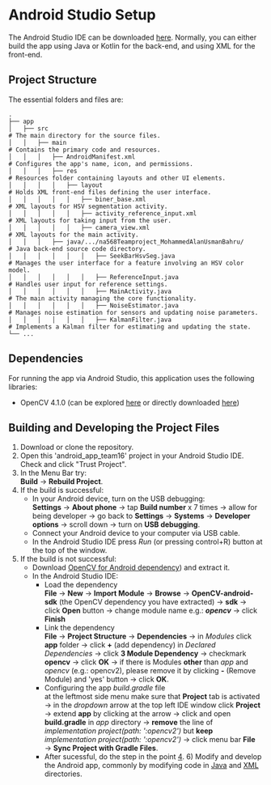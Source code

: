 # Android Studio Setup
The Android Studio IDE can be downloaded [here](https://developer.android.com/studio?gad_source=1&gclid=CjwKCAjw26KxBhBDEiwAu6KXt9xJpCalnDTE7JICAHzDQWsQN_PKbyNYdl6o0rNav8LPQDlxV7bteRoCXh4QAvD_BwE&gclsrc=aw.ds). Normally, you can either build the app using Java or Kotlin for the back-end, and using XML for the front-end.

## Project Structure
The essential folders and files are:

    .
    ├── app                                                               
    │   ├── src                                                            # The main directory for the source files.
    │   │   ├── main                                                       # Contains the primary code and resources.
    │   │   │   ├── AndroidManifest.xml                                    # Configures the app's name, icon, and permissions.
    │   │   │   ├── res                                                    # Resources folder containing layouts and other UI elements.
    │   │   │   │   ├── layout                                             # Holds XML front-end files defining the user interface.
    │   │   │   │   │   ├── biner_base.xml                                 # XML layouts for HSV segmentation activity.
    │   │   │   │   │   ├── activity_reference_input.xml                   # XML layouts for taking input from the user.
    │   │   │   │   │   ├── camera_view.xml                                # XML layouts for the main activity.
    │   │   │   ├── java/.../na568Teamproject_MohammedAlanUsmanBahru/      # Java back-end source code directory.
    │   │   │   │   │   │   ├── SeekBarHsvSeg.java                         # Manages the user interface for a feature involving an HSV color model.
    │   │   │   │   │   │   ├── ReferenceInput.java                        # Handles user input for reference settings.
    │   │   │   │   │   │   ├── MainActivity.java                          # The main activity managing the core functionality.
    │   │   │   │   │   │   ├── NoiseEstimator.java                        # Manages noise estimation for sensors and updating noise parameters.
    │   │   │   │   │   │   ├── KalmanFilter.java                          # Implements a Kalman filter for estimating and updating the state.
    └── ...

## Dependencies
For running the app via Android Studio, this application uses the following libraries:
* OpenCV 4.1.0 (can be explored [here](https://opencv.org/releases/page/4/) or directly downloaded [here](https://sourceforge.net/projects/opencvlibrary/files/4.1.0/opencv-4.1.0-android-sdk.zip/download))

## Building and Developing the Project Files
  1) Download or clone the repository.
  2) Open this 'android_app_team16' project in your Android Studio IDE. Check and click "Trust Project".
  3) In the Menu Bar try:\
       **Build** &rarr; **Rebuild Project**.
  4) If the build is successful:
      - In your Android device, turn on the USB debugging:\
            **Settings** &rarr; **About phone** &rarr; tap **Build number** x 7 times &rarr; allow for being developer &rarr; go back to **Settings** &rarr; **Systems** &rarr; **Developer options** &rarr; scroll down &rarr; turn on **USB debugging**.
      - Connect your Android device to your computer via USB cable.
      - In the Android Studio IDE press *Run* (or pressing control+R) button at the top of the window.
   5) If the build is not successful:
      - Download [OpenCV for Android dependency](https://sourceforge.net/projects/opencvlibrary/files/4.1.0/opencv-4.1.0-android-sdk.zip/download)) and extract it.
      - In the Android Studio IDE:
        - Load the dependency\
          **File** &rarr; **New** &rarr; **Import Module** &rarr; **Browse** &rarr; **OpenCV-android-sdk** (the OpenCV dependency you have extracted) &rarr; **sdk**  &rarr; click **Open** button &rarr; change module name e.g.: ***opencv*** &rarr; click **Finish**
        - Link the dependency\
          **File** &rarr; **Project Structure** &rarr; **Dependencies** &rarr; in *Modules* click **app** folder &rarr; click **+** (add dependency) in *Declared Dependencies* &rarr; click **3 Module Dependency** &rarr; checkmark **opencv** &rarr; click **OK**  &rarr; if there is Modules **other** than *app* and *opencv* (e.g.: opencv2), please remove it by clicking **-** (Remove Module) and 'yes' button &rarr; click **OK**.
        - Configuring the app *build.gradle* file\
          at the leftmost side menu make sure that **Project** tab is activated &rarr; in the *dropdown* arrow at the top left IDE window click **Project** &rarr; extend **app** by clicking at the arrow &rarr; click and open **build.gradle** in *app* directory &rarr; **remove** the line of *implementation project(path: ':opencv2')* but **keep** *implementation project(path: ':opencv2')* &rarr; click menu bar **File** &rarr; **Sync Project with Gradle Files**.
        - After sucessful, do the step in the point [4](https://github.com/zizien1019/NA568_Team16/blob/ac16694f9cce5ca201592b6c1486c34a0073577a/android_app_team16/README.md?plain=1#L33-L36).
    6) Modify and develop the Android app, commonly by modifying code in [Java](https://github.com/zizien1019/NA568_Team16/tree/main/android_app_team16/app/src/main/java/com/mbsbahru/na568Teamproject_MohammedAlanUsmanBahru) and [XML](https://github.com/zizien1019/NA568_Team16/tree/main/android_app_team16/app/src/main/res/layout) directories.
